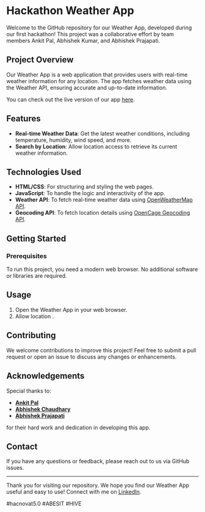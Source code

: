 # Hackathon Weather App

Welcome to the GitHub repository for our Weather App, developed during our first hackathon! This project was a collaborative effort by team members Ankit Pal, Abhishek Kumar, and Abhishek Prajapati.

## Project Overview

Our Weather App is a web application that provides users with real-time weather information for any location. The app fetches weather data using the Weather API, ensuring accurate and up-to-date information.

You can check out the live version of our app [here](https://shivamprasad1001.github.io/WeatherDetail_Hackathon_1_Project/).

## Features

- **Real-time Weather Data**: Get the latest weather conditions, including temperature, humidity, wind speed, and more.
- **Search by Location**: Allow location access to retrieve its current weather information.

## Technologies Used

- **HTML/CSS**: For structuring and styling the web pages.
- **JavaScript**: To handle the logic and interactivity of the app.
- **Weather API**: To fetch real-time weather data using [OpenWeatherMap API](https://openweathermap.org/api).
- **Geocoding API**: To fetch location details using [OpenCage Geocoding API](https://opencagedata.com/api).

## Getting Started

### Prerequisites

To run this project, you need a modern web browser. No additional software or libraries are required.

## Usage

1. Open the Weather App in your web browser.
2. Allow location .


## Contributing

We welcome contributions to improve this project! Feel free to submit a pull request or open an issue to discuss any changes or enhancements.

## Acknowledgements

Special thanks to:
- **[Ankit Pal](https://www.linkedin.com/in/ankit-pal-15772025a/)**
- **[Abhishek Chaudhary](https://www.linkedin.com/in/abhishek-chaudhary-765219257/)**
- **[Abhishek Prajapati](https://www.linkedin.com/in/abhishek-prajapati-986500305/)**

for their hard work and dedication in developing this app.

## Contact

If you have any questions or feedback, please reach out to us via GitHub issues.

---

Thank you for visiting our repository. We hope you find our Weather App useful and easy to use! Connect with me on [LinkedIn](https://www.linkedin.com/in/shivam-prasad1001/).

#hacnovat5.0 #ABESIT #HIVE
